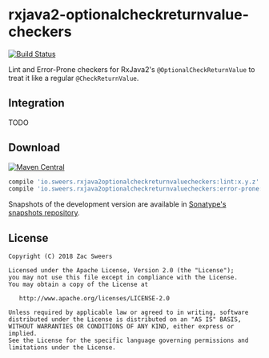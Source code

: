 rxjava2-optionalcheckreturnvalue-checkers
=========================================

[![Build Status](https://travis-ci.org/hzsweers/rxjava2-optionalcheckreturnvalue-checkers.svg?branch=master)](https://travis-ci.org/hzsweers/rxjava2-optionalcheckreturnvalue-checkers)

Lint and Error-Prone checkers for RxJava2's `@OptionalCheckReturnValue` to treat it like a 
regular `@CheckReturnValue`.

Integration
-----------

TODO

Download
--------

[![Maven Central](https://img.shields.io/maven-central/v/io.sweers.rxjava2optionalcheckreturnvaluecheckers/lint.svg)](https://mvnrepository.com/artifact/io.sweers.rxjava2optionalcheckreturnvaluecheckers/lint)
```gradle
compile 'io.sweers.rxjava2optionalcheckreturnvaluecheckers:lint:x.y.z'
compile 'io.sweers.rxjava2optionalcheckreturnvaluecheckers:error-prone:x.y.z'
```

Snapshots of the development version are available in [Sonatype's snapshots repository][snapshots].

License
-------

    Copyright (C) 2018 Zac Sweers

    Licensed under the Apache License, Version 2.0 (the "License");
    you may not use this file except in compliance with the License.
    You may obtain a copy of the License at

       http://www.apache.org/licenses/LICENSE-2.0

    Unless required by applicable law or agreed to in writing, software
    distributed under the License is distributed on an "AS IS" BASIS,
    WITHOUT WARRANTIES OR CONDITIONS OF ANY KIND, either express or implied.
    See the License for the specific language governing permissions and
    limitations under the License.

 [snapshots]: https://oss.sonatype.org/content/repositories/snapshots/
